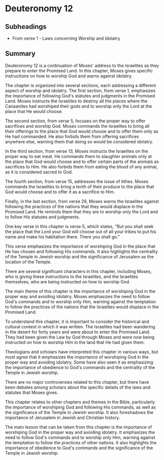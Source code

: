 # Deuteronomy 12

## Subheadings

* From verse 1 - Laws concerning Worship and Idolatry

## Summary

Deuteronomy 12 is a continuation of Moses' address to the Israelites as they prepare to enter the Promised Land. In this chapter, Moses gives specific instructions on how to worship God and warns against idolatry.

The chapter is organized into several sections, each addressing a different aspect of worship and idolatry. The first section, from verse 1, emphasizes the importance of following God's statutes and judgments in the Promised Land. Moses instructs the Israelites to destroy all the places where the Canaanites had worshiped their gods and to worship only the Lord at the place that He would choose.

The second section, from verse 5, focuses on the proper way to offer sacrifices and worship God. Moses commands the Israelites to bring all their offerings to the place that God would choose and to offer them only as He had commanded. He also forbids them from offering sacrifices anywhere else, warning them that doing so would be considered idolatry.

In the third section, from verse 13, Moses instructs the Israelites on the proper way to eat meat. He commands them to slaughter animals only at the place that God would choose and to offer certain parts of the animals as sacrifices to Him. He also forbids them from eating the blood of any animal, as it is considered sacred to God.

The fourth section, from verse 15, addresses the issue of tithes. Moses commands the Israelites to bring a tenth of their produce to the place that God would choose and to offer it as a sacrifice to Him.

Finally, in the last section, from verse 29, Moses warns the Israelites against following the practices of the nations that they would displace in the Promised Land. He reminds them that they are to worship only the Lord and to follow His statutes and judgments.

One key verse in this chapter is verse 5, which states, "But you shall seek the place that the Lord your God will choose out of all your tribes to put his name and make his habitation there. There you shall go."

This verse emphasizes the importance of worshiping God in the place that He has chosen and following His commands. It also highlights the centrality of the Temple in Jewish worship and the significance of Jerusalem as the location of the Temple.

There are several significant characters in this chapter, including Moses, who is giving these instructions to the Israelites, and the Israelites themselves, who are being instructed on how to worship God.

The main theme of this chapter is the importance of worshiping God in the proper way and avoiding idolatry. Moses emphasizes the need to follow God's commands and to worship only Him, warning against the temptation to follow the practices of the nations that the Israelites would displace in the Promised Land.

To understand this chapter, it is important to consider the historical and cultural context in which it was written. The Israelites had been wandering in the desert for forty years and were about to enter the Promised Land. They had been given the Law by God through Moses and were now being instructed on how to worship Him in the land that He had given them.

Theologians and scholars have interpreted this chapter in various ways, but most agree that it emphasizes the importance of worshiping God in the proper way and avoiding idolatry. Some have also seen it as emphasizing the importance of obedience to God's commands and the centrality of the Temple in Jewish worship.

There are no major controversies related to this chapter, but there have been debates among scholars about the specific details of the laws and statutes that Moses gives.

This chapter relates to other chapters and themes in the Bible, particularly the importance of worshiping God and following His commands, as well as the significance of the Temple in Jewish worship. It also foreshadows the importance of Jerusalem in Jewish and Christian history.

The main lesson that can be taken from this chapter is the importance of worshiping God in the proper way and avoiding idolatry. It emphasizes the need to follow God's commands and to worship only Him, warning against the temptation to follow the practices of other nations. It also highlights the importance of obedience to God's commands and the significance of the Temple in Jewish worship.